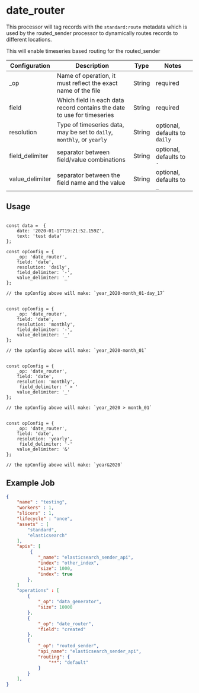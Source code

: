 
# date_router #

This processor will tag records with the `standard:route` metadata which is used by the routed_sender processor to dynamically routes records to different locations.


This will enable timeseries based routing for the routed_sender



| Configuration | Description | Type |  Notes |
| --------- | -------- | ------ | ------ |
| _op | Name of operation, it must reflect the exact name of the file | String | required |
| field | Which field in each data record contains the date to use for timeseries | String | required |
| resolution | Type of timeseries data, may be set to `daily`, `monthly`, or `yearly` | String | optional, defaults to `daily` |
| field_delimiter | separator between field/value combinations | String | optional, defaults to `-` |
| value_delimiter | separator between the field name and the value | String | optional, defaults to `_` |


## Usage

```

const data =  {
    date: '2020-01-17T19:21:52.159Z',
    text: 'test data'
};

const opConfig = {
    _op: 'date_router',
    field: 'date',
    resolution: 'daily',
    field_delimiter: '-',
    value_delimiter: '_'
};

// the opConfig above will make: `year_2020-month_01-day_17`


const opConfig = {
    _op: 'date_router',
    field: 'date',
    resolution: 'monthly',
    field_delimiter: '-',
    value_delimiter: '_'
};

// the opConfig above will make: `year_2020-month_01`


const opConfig = {
    _op: 'date_router',
    field: 'date',
    resolution: 'monthly',
     field_delimiter: ' > '
    value_delimiter: '_'
};

// the opConfig above will make: `year_2020 > month_01`


const opConfig = {
    _op: 'date_router',
    field: 'date',
    resolution: 'yearly',
     field_delimiter: '-'
    value_delimiter: '&'
};

// the opConfig above will make: `year&2020`

```


## Example Job

```json
{
    "name" : "testing",
    "workers" : 1,
    "slicers" : 1,
    "lifecycle" : "once",
    "assets" : [
        "standard",
        "elasticsearch"
    ],
    "apis": [
         {
            "_name": "elasticsearch_sender_api",
            "index": "other_index",
            "size": 1000,
            "index": true
        },
    ]
    "operations" : [
        {
            "_op": "data_generator",
            "size": 10000
        },
        {
            "_op": "date_router",
            "field": "created"
        },
        {
            "_op": "routed_sender",
            "api_name": "elasticsearch_sender_api",
            "routing": {
                "**": "default"
            }
        }
    ],
}

```
